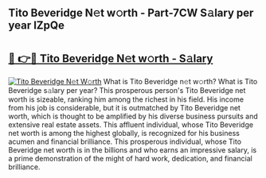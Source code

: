 ## Tito Beveridge N𝚎t w𝚘rth - Part-7CW S𝚊lary per year IZpQe

# <h2><a href="http://gc44vou.nevu.top/?p=Tito+Beveridge">🔗 👉🔴 Tito Beveridge N𝚎t w𝚘rth - S𝚊lary</a></h2>

[![Tito Beveridge N𝚎t W𝚘rth](https://i.imgur.com/Oavwk0R.jpeg)](http://gc44vou.nevu.top/?p=Tito+Beveridge)
What is Tito Beveridge n𝚎t w𝚘rth? What is Tito Beveridge s𝚊lary per year?
This prosperous person's Tito Beveridge net worth is sizeable, ranking him among the richest in his field. His income from his job is considerable, but it is outmatched by Tito Beveridge net worth, which is thought to be amplified by his diverse business pursuits and extensive real estate assets. This affluent individual, whose Tito Beveridge net worth is among the highest globally, is recognized for his business acumen and financial brilliance. This prosperous individual, whose Tito Beveridge net worth is in the billions and who earns an impressive salary, is a prime demonstration of the might of hard work, dedication, and financial brilliance.
